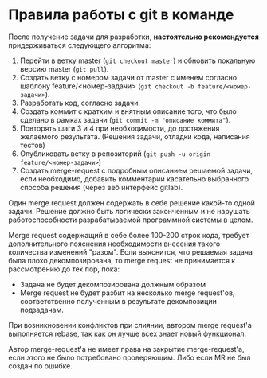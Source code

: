 # Правила работы с git в команде

После получение задачи для разработки, **настоятельно рекомендуется** придерживаться следующего алгоритма:
1. Перейти в ветку master (`git checkout master`) и обновить локальную версию master (`git pull`).
2. Создать ветку с номером задачи от master с именем согласно шаблону feature/<номер-задачи> (`git checkout -b feature/<номер-задачи>`).
3. Разработать код, согласно задачи.
4. Создать коммит с кратким и внятным описание того, что было сделано в рамках задачи (`git commit -m "описание коммита"`).
5. Повторять шаги 3 и 4 при необходимости, до достяжения желаемого результата. (Решения задачи, отладки кода, написания тестов)
6. Опубликовать ветку в репозиторий (`git push -u origin feature/<номер-задачи>`)
7. Создать merge-request с подробным описанием решаемой задачи, если необходимо, добавить комментарии касательно выбранного способа решения (через веб интерфейс gitlab).

Один merge request должен содержать в себе решение какой-то одной задачи. Решение должно быть логически законченным и не нарушать работоспособности разрабатываемой программной системы в целом.

Merge request содержащий в себе более 100-200 строк кода, требует дополнительного пояснения необходимости внесения такого количества изменений "разом". Если выяснится, что решаемая задача была плохо декомпозирована, то merge request не принимается к рассмотрению до тех пор, пока:
- Задача не будет декомпозирована должным образом
- Merge request не будет разбит на несколько merge request'ов, соответственно полученным в результате декомпозиции подзадачам.

При возникновении конфликтов при слиянии, автором merge request'a выполняется [rebase](https://git-scm.com/docs/git-rebase), так как он лучше всех знает новый функционал.

Автор merge-request'a не имеет права на закрытие merge-request'a, если этого не было потребовано проверяющим. Либо если MR не был создан по ошибке.